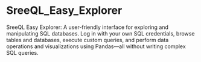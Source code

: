 # SreeQL_Easy_Explorer
SreeQL Easy Explorer: A user-friendly interface for exploring and manipulating SQL databases. Log in with your own SQL credentials, browse tables and databases, execute custom queries, and perform data operations and visualizations using Pandas—all without writing complex SQL queries.
